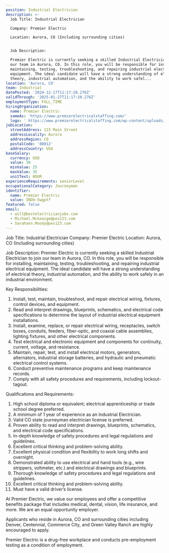 ```yaml
---
position: Industrial Electrician
description: >-
  Job Title: Industrial Electrician

  Company: Premier Electric

  Location: Aurora, CO (Including surrounding cities)


  Job Description:

  Premier Electric is currently seeking a skilled Industrial Electrician to join
  our team in Aurora, CO. In this role, you will be responsible for installing,
  maintaining, testing, troubleshooting, and repairing industrial electrical
  equipment. The ideal candidate will have a strong understanding of electrical
  theory, industrial automation, and the ability to work safel...
location: 'Aurora, CO'
team: Industrial
datePosted: '2024-12-17T11:17:20.276Z'
validThrough: '2025-01-27T11:17:20.276Z'
employmentType: FULL_TIME
hiringOrganization:
  name: Premier Electric
  sameAs: 'https://www.premierelectricalstaffing.com/'
  logo: ' https://www.premierelectricalstaffing.com/wp-content/uploads/2020/05/Premier-Electrical-Staffing-logo.png'
jobLocation:
  streetAddress: 123 Main Street
  addressLocality: Aurora
  addressRegion: CO
  postalCode: '80012'
  addressCountry: USA
baseSalary:
  currency: USD
  value: 30
  minValue: 25
  maxValue: 35
  unitText: HOUR
experienceRequirements: seniorLevel
occupationalCategory: Journeyman
identifier:
  name: Premier Electric
  value: INDU-5wgptf
featured: false
email:
  - will@bestelectricianjobs.com
  - Michael.Mckeaige@pes123.com
  - Sarahann.Moody@pes123.com
---
```




Job Title: Industrial Electrician
Company: Premier Electric
Location: Aurora, CO (Including surrounding cities)

Job Description:
Premier Electric is currently seeking a skilled Industrial Electrician to join our team in Aurora, CO. In this role, you will be responsible for installing, maintaining, testing, troubleshooting, and repairing industrial electrical equipment. The ideal candidate will have a strong understanding of electrical theory, industrial automation, and the ability to work safely in an industrial environment.

Key Responsibilities:

1. Install, test, maintain, troubleshoot, and repair electrical wiring, fixtures, control devices, and equipment. 
2. Read and interpret drawings, blueprints, schematics, and electrical code specifications to determine the layout of industrial electrical equipment installations. 
3. Install, examine, replace, or repair electrical wiring, receptacles, switch boxes, conduits, feeders, fiber-optic, and coaxial cable assemblies, lighting fixtures, and other electrical components. 
4. Test electrical and electronic equipment and components for continuity, current, voltage, and resistance. 
5. Maintain, repair, test, and install electrical motors, generators, alternators, industrial storage batteries, and hydraulic and pneumatic electrical control systems. 
6. Conduct preventive maintenance programs and keep maintenance records. 
7. Comply with all safety procedures and requirements, including lockout-tagout. 

Qualifications and Requirements:

1. High school diploma or equivalent; electrical apprenticeship or trade school degree preferred.
2. A minimum of 1 year of experience as an Industrial Electrician.
3. Valid CO state journeyman electrician license is preferred.
4. Proven ability to read and interpret drawings, blueprints, schematics, and electrical code specifications.
5. In-depth knowledge of safety procedures and legal regulations and guidelines.
6. Excellent critical thinking and problem-solving ability.
7. Excellent physical condition and flexibility to work long shifts and overnight.
8. Demonstrated ability to use electrical and hand tools (e.g., wire strippers, voltmeter, etc.) and electrical drawings and blueprints.
9. Thorough knowledge of safety procedures and legal regulations and guidelines.
10. Excellent critical thinking and problem-solving ability.
11. Must have a valid driver’s license.

At Premier Electric, we value our employees and offer a competitive benefits package that includes medical, dental, vision, life insurance, and more. We are an equal opportunity employer.

Applicants who reside in Aurora, CO and surrounding cities including Denver, Centennial, Commerce City, and Green Valley Ranch are highly encouraged to apply. 

Premier Electric is a drug-free workplace and conducts pre-employment testing as a condition of employment.
